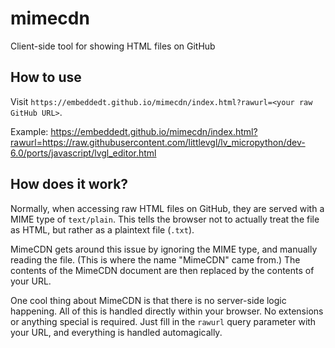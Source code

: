 # mimecdn
Client-side tool for showing HTML files on GitHub

## How to use

Visit `https://embeddedt.github.io/mimecdn/index.html?rawurl=<your raw GitHub URL>`.

Example: https://embeddedt.github.io/mimecdn/index.html?rawurl=https://raw.githubusercontent.com/littlevgl/lv_micropython/dev-6.0/ports/javascript/lvgl_editor.html

## How does it work?

Normally, when accessing raw HTML files on GitHub, they are served with a MIME type of `text/plain`. This tells the browser not to actually treat the file as HTML, but rather as a plaintext file (`.txt`).

MimeCDN gets around this issue by ignoring the MIME type, and manually reading the file. (This is where the name "MimeCDN" came from.) The contents of the MimeCDN document are then replaced by the contents of your URL.

One cool thing about MimeCDN is that there is no server-side logic happening. All of this is handled directly within your browser. No extensions or anything special is required. Just fill in the `rawurl` query parameter with your URL, and everything is handled automagically.
